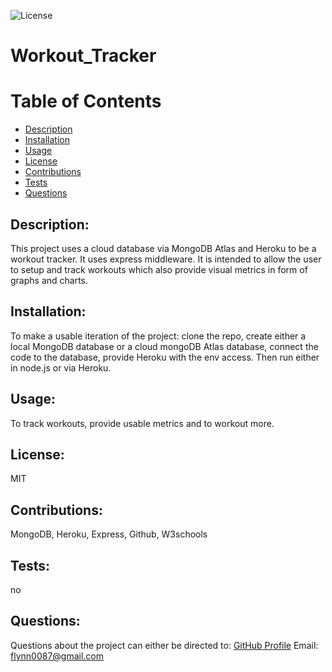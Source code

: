 ![License](https://img.shields.io/badge/License-MIT-green.svg "License Badge")
# Workout_Tracker 
    
# Table of Contents
- [Description](#description)
- [Installation](#installation)
- [Usage](#usage)
- [License](#license)
- [Contributions](#contributions)
- [Tests](#tests)
- [Questions](#questions)
        
## Description:
This project uses a cloud database via MongoDB Atlas and Heroku to be a workout tracker. It uses express middleware. It is intended to allow the user to setup and track workouts which also provide visual metrics in form of graphs and charts.
            
## Installation:
To make a usable iteration of the project: clone the repo, create either a local MongoDB database or a cloud mongoDB Atlas database, connect the code to the database, provide Heroku with the env access. Then run either in node.js or via Heroku. 
        
## Usage:
To track workouts, provide usable metrics and to workout more.

## License:
MIT
    
## Contributions:
MongoDB, Heroku, Express, Github, W3schools

## Tests:
no

## Questions:
Questions about the project can either be directed to:
[GitHub Profile](https://github.com/flynn0087)
Email: flynn0087@gmail.com
